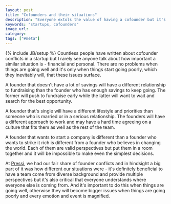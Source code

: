 ```yaml
---
layout: post
title: "Cofounders and their situations"
description: "Everyone extols the value of having a cofounder but it's critical that the founders are aware of each other's situations. Otherwise this will cause problems when things get tough."
keywords: "startups, cofounders"
image_url:
category:
tags: ["#meta"]
---
```

{% include JB/setup %}
Countless people have written about cofounder conflicts in a startup but I rarely see anyone talk about how important a similar situation is - financial and personal. There are no problems when things are going well and it's only when things start going poorly, which they inevitably will, that these issues surface.

A founder that doesn't have a lot of savings will have a different relationship to fundraising than the founder who has enough savings to keep going. The former will push to fundraise early while the latter will want to wait and search for the best opportunity.

A founder that's single will have a different lifestyle and priorities than someone who is married or in a serious relationship. The founders will have a different approach to work and may have a hard time agreeing on a culture that fits them as well as the rest of the team.

A founder that wants to start a company is different than a founder who wants to strike it rich is different from a founder who believes in changing the world. Each of them are valid perspectives but put them in a room together and it will be impossible to make even the simplest decisions.

At <a href="http://getpressi.com" target="_blank">Pressi</a>, we had our fair share of founder conflicts and in hindsight a big part of it was how different our situations were - it's definitely beneficial to have a team come from diverse background and provide multiple perspectives but it's also critical that everyone understands where everyone else is coming from. And it's important to do this when things are going well, otherwise they will become bigger issues when things are going poorly and every emotion and event is magnified.